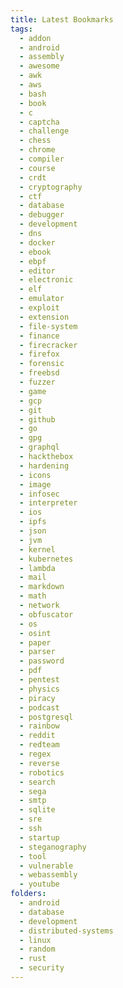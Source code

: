 ```yaml
---
title: Latest Bookmarks
tags:
  - addon
  - android
  - assembly
  - awesome
  - awk
  - aws
  - bash
  - book
  - c
  - captcha
  - challenge
  - chess
  - chrome
  - compiler
  - course
  - crdt
  - cryptography
  - ctf
  - database
  - debugger
  - development
  - dns
  - docker
  - ebook
  - ebpf
  - editor
  - electronic
  - elf
  - emulator
  - exploit
  - extension
  - file-system
  - finance
  - firecracker
  - firefox
  - forensic
  - freebsd
  - fuzzer
  - game
  - gcp
  - git
  - github
  - go
  - gpg
  - graphql
  - hackthebox
  - hardening
  - icons
  - image
  - infosec
  - interpreter
  - ios
  - ipfs
  - json
  - jvm
  - kernel
  - kubernetes
  - lambda
  - mail
  - markdown
  - math
  - network
  - obfuscator
  - os
  - osint
  - paper
  - parser
  - password
  - pdf
  - pentest
  - physics
  - piracy
  - podcast
  - postgresql
  - rainbow
  - reddit
  - redteam
  - regex
  - reverse
  - robotics
  - search
  - sega
  - smtp
  - sqlite
  - sre
  - ssh
  - startup
  - steganography
  - tool
  - vulnerable
  - webassembly
  - youtube
folders:
  - android
  - database
  - development
  - distributed-systems
  - linux
  - random
  - rust
  - security
---
```

